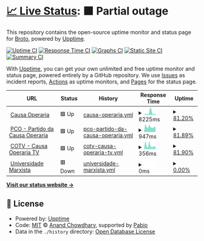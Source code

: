 # [📈 Live Status](https://brotoo25.github.io/pco-sites-upptime): <!--live status--> **🟧 Partial outage**

This repository contains the open-source uptime monitor and status page for [Broto](https://brotoo25.github.io/pco-sites-upptime), powered by [Upptime](https://github.com/upptime/upptime).

[![Uptime CI](https://github.com/brotoo25/pco-sites-upptime/workflows/Uptime%20CI/badge.svg)](https://github.com/brotoo25/pco-sites-upptime/actions?query=workflow%3A%22Uptime+CI%22)
[![Response Time CI](https://github.com/brotoo25/pco-sites-upptime/workflows/Response%20Time%20CI/badge.svg)](https://github.com/brotoo25/pco-sites-upptime/actions?query=workflow%3A%22Response+Time+CI%22)
[![Graphs CI](https://github.com/brotoo25/pco-sites-upptime/workflows/Graphs%20CI/badge.svg)](https://github.com/brotoo25/pco-sites-upptime/actions?query=workflow%3A%22Graphs+CI%22)
[![Static Site CI](https://github.com/brotoo25/pco-sites-upptime/workflows/Static%20Site%20CI/badge.svg)](https://github.com/brotoo25/pco-sites-upptime/actions?query=workflow%3A%22Static+Site+CI%22)
[![Summary CI](https://github.com/brotoo25/pco-sites-upptime/workflows/Summary%20CI/badge.svg)](https://github.com/brotoo25/pco-sites-upptime/actions?query=workflow%3A%22Summary+CI%22)

With [Upptime](https://upptime.js.org), you can get your own unlimited and free uptime monitor and status page, powered entirely by a GitHub repository. We use [Issues](https://github.com/brotoo25/pco-sites-upptime/issues) as incident reports, [Actions](https://github.com/brotoo25/pco-sites-upptime/actions) as uptime monitors, and [Pages](https://brotoo25.github.io/pco-sites-upptime) for the status page.

<!--start: status pages-->
<!-- This summary is generated by Upptime (https://github.com/upptime/upptime) -->
<!-- Do not edit this manually, your changes will be overwritten -->
<!-- prettier-ignore -->
| URL | Status | History | Response Time | Uptime |
| --- | ------ | ------- | ------------- | ------ |
| <img alt="" src="https://icons.duckduckgo.com/ip3/causaoperaria.org.br.ico" height="13"> [Causa Operaria](https://causaoperaria.org.br/) | 🟩 Up | [causa-operaria.yml](https://github.com/brotoo25/pco-sites-upptime/commits/HEAD/history/causa-operaria.yml) | <details><summary><img alt="Response time graph" src="./graphs/causa-operaria/response-time-week.png" height="20"> 8225ms</summary><br><a href="https://brotoo25.github.io/pco-sites-upptime/history/causa-operaria"><img alt="Response time 8225" src="https://img.shields.io/endpoint?url=https%3A%2F%2Fraw.githubusercontent.com%2Fbrotoo25%2Fpco-sites-upptime%2FHEAD%2Fapi%2Fcausa-operaria%2Fresponse-time.json"></a><br><a href="https://brotoo25.github.io/pco-sites-upptime/history/causa-operaria"><img alt="24-hour response time 10979" src="https://img.shields.io/endpoint?url=https%3A%2F%2Fraw.githubusercontent.com%2Fbrotoo25%2Fpco-sites-upptime%2FHEAD%2Fapi%2Fcausa-operaria%2Fresponse-time-day.json"></a><br><a href="https://brotoo25.github.io/pco-sites-upptime/history/causa-operaria"><img alt="7-day response time 8225" src="https://img.shields.io/endpoint?url=https%3A%2F%2Fraw.githubusercontent.com%2Fbrotoo25%2Fpco-sites-upptime%2FHEAD%2Fapi%2Fcausa-operaria%2Fresponse-time-week.json"></a><br><a href="https://brotoo25.github.io/pco-sites-upptime/history/causa-operaria"><img alt="30-day response time 8225" src="https://img.shields.io/endpoint?url=https%3A%2F%2Fraw.githubusercontent.com%2Fbrotoo25%2Fpco-sites-upptime%2FHEAD%2Fapi%2Fcausa-operaria%2Fresponse-time-month.json"></a><br><a href="https://brotoo25.github.io/pco-sites-upptime/history/causa-operaria"><img alt="1-year response time 8225" src="https://img.shields.io/endpoint?url=https%3A%2F%2Fraw.githubusercontent.com%2Fbrotoo25%2Fpco-sites-upptime%2FHEAD%2Fapi%2Fcausa-operaria%2Fresponse-time-year.json"></a></details> | <details><summary><a href="https://brotoo25.github.io/pco-sites-upptime/history/causa-operaria">81.20%</a></summary><a href="https://brotoo25.github.io/pco-sites-upptime/history/causa-operaria"><img alt="All-time uptime 81.20%" src="https://img.shields.io/endpoint?url=https%3A%2F%2Fraw.githubusercontent.com%2Fbrotoo25%2Fpco-sites-upptime%2FHEAD%2Fapi%2Fcausa-operaria%2Fuptime.json"></a><br><a href="https://brotoo25.github.io/pco-sites-upptime/history/causa-operaria"><img alt="24-hour uptime 99.35%" src="https://img.shields.io/endpoint?url=https%3A%2F%2Fraw.githubusercontent.com%2Fbrotoo25%2Fpco-sites-upptime%2FHEAD%2Fapi%2Fcausa-operaria%2Fuptime-day.json"></a><br><a href="https://brotoo25.github.io/pco-sites-upptime/history/causa-operaria"><img alt="7-day uptime 81.20%" src="https://img.shields.io/endpoint?url=https%3A%2F%2Fraw.githubusercontent.com%2Fbrotoo25%2Fpco-sites-upptime%2FHEAD%2Fapi%2Fcausa-operaria%2Fuptime-week.json"></a><br><a href="https://brotoo25.github.io/pco-sites-upptime/history/causa-operaria"><img alt="30-day uptime 81.20%" src="https://img.shields.io/endpoint?url=https%3A%2F%2Fraw.githubusercontent.com%2Fbrotoo25%2Fpco-sites-upptime%2FHEAD%2Fapi%2Fcausa-operaria%2Fuptime-month.json"></a><br><a href="https://brotoo25.github.io/pco-sites-upptime/history/causa-operaria"><img alt="1-year uptime 81.20%" src="https://img.shields.io/endpoint?url=https%3A%2F%2Fraw.githubusercontent.com%2Fbrotoo25%2Fpco-sites-upptime%2FHEAD%2Fapi%2Fcausa-operaria%2Fuptime-year.json"></a></details>
| <img alt="" src="https://icons.duckduckgo.com/ip3/pco.org.br.ico" height="13"> [PCO - Partido da Causa Operaria](https://pco.org.br/) | 🟩 Up | [pco-partido-da-causa-operaria.yml](https://github.com/brotoo25/pco-sites-upptime/commits/HEAD/history/pco-partido-da-causa-operaria.yml) | <details><summary><img alt="Response time graph" src="./graphs/pco-partido-da-causa-operaria/response-time-week.png" height="20"> 947ms</summary><br><a href="https://brotoo25.github.io/pco-sites-upptime/history/pco-partido-da-causa-operaria"><img alt="Response time 947" src="https://img.shields.io/endpoint?url=https%3A%2F%2Fraw.githubusercontent.com%2Fbrotoo25%2Fpco-sites-upptime%2FHEAD%2Fapi%2Fpco-partido-da-causa-operaria%2Fresponse-time.json"></a><br><a href="https://brotoo25.github.io/pco-sites-upptime/history/pco-partido-da-causa-operaria"><img alt="24-hour response time 852" src="https://img.shields.io/endpoint?url=https%3A%2F%2Fraw.githubusercontent.com%2Fbrotoo25%2Fpco-sites-upptime%2FHEAD%2Fapi%2Fpco-partido-da-causa-operaria%2Fresponse-time-day.json"></a><br><a href="https://brotoo25.github.io/pco-sites-upptime/history/pco-partido-da-causa-operaria"><img alt="7-day response time 947" src="https://img.shields.io/endpoint?url=https%3A%2F%2Fraw.githubusercontent.com%2Fbrotoo25%2Fpco-sites-upptime%2FHEAD%2Fapi%2Fpco-partido-da-causa-operaria%2Fresponse-time-week.json"></a><br><a href="https://brotoo25.github.io/pco-sites-upptime/history/pco-partido-da-causa-operaria"><img alt="30-day response time 947" src="https://img.shields.io/endpoint?url=https%3A%2F%2Fraw.githubusercontent.com%2Fbrotoo25%2Fpco-sites-upptime%2FHEAD%2Fapi%2Fpco-partido-da-causa-operaria%2Fresponse-time-month.json"></a><br><a href="https://brotoo25.github.io/pco-sites-upptime/history/pco-partido-da-causa-operaria"><img alt="1-year response time 947" src="https://img.shields.io/endpoint?url=https%3A%2F%2Fraw.githubusercontent.com%2Fbrotoo25%2Fpco-sites-upptime%2FHEAD%2Fapi%2Fpco-partido-da-causa-operaria%2Fresponse-time-year.json"></a></details> | <details><summary><a href="https://brotoo25.github.io/pco-sites-upptime/history/pco-partido-da-causa-operaria">81.89%</a></summary><a href="https://brotoo25.github.io/pco-sites-upptime/history/pco-partido-da-causa-operaria"><img alt="All-time uptime 81.89%" src="https://img.shields.io/endpoint?url=https%3A%2F%2Fraw.githubusercontent.com%2Fbrotoo25%2Fpco-sites-upptime%2FHEAD%2Fapi%2Fpco-partido-da-causa-operaria%2Fuptime.json"></a><br><a href="https://brotoo25.github.io/pco-sites-upptime/history/pco-partido-da-causa-operaria"><img alt="24-hour uptime 100.00%" src="https://img.shields.io/endpoint?url=https%3A%2F%2Fraw.githubusercontent.com%2Fbrotoo25%2Fpco-sites-upptime%2FHEAD%2Fapi%2Fpco-partido-da-causa-operaria%2Fuptime-day.json"></a><br><a href="https://brotoo25.github.io/pco-sites-upptime/history/pco-partido-da-causa-operaria"><img alt="7-day uptime 81.89%" src="https://img.shields.io/endpoint?url=https%3A%2F%2Fraw.githubusercontent.com%2Fbrotoo25%2Fpco-sites-upptime%2FHEAD%2Fapi%2Fpco-partido-da-causa-operaria%2Fuptime-week.json"></a><br><a href="https://brotoo25.github.io/pco-sites-upptime/history/pco-partido-da-causa-operaria"><img alt="30-day uptime 81.89%" src="https://img.shields.io/endpoint?url=https%3A%2F%2Fraw.githubusercontent.com%2Fbrotoo25%2Fpco-sites-upptime%2FHEAD%2Fapi%2Fpco-partido-da-causa-operaria%2Fuptime-month.json"></a><br><a href="https://brotoo25.github.io/pco-sites-upptime/history/pco-partido-da-causa-operaria"><img alt="1-year uptime 81.89%" src="https://img.shields.io/endpoint?url=https%3A%2F%2Fraw.githubusercontent.com%2Fbrotoo25%2Fpco-sites-upptime%2FHEAD%2Fapi%2Fpco-partido-da-causa-operaria%2Fuptime-year.json"></a></details>
| <img alt="" src="https://icons.duckduckgo.com/ip3/cotv.org.br.ico" height="13"> [COTV - Causa Operaria TV](https://cotv.org.br/) | 🟩 Up | [cotv-causa-operaria-tv.yml](https://github.com/brotoo25/pco-sites-upptime/commits/HEAD/history/cotv-causa-operaria-tv.yml) | <details><summary><img alt="Response time graph" src="./graphs/cotv-causa-operaria-tv/response-time-week.png" height="20"> 356ms</summary><br><a href="https://brotoo25.github.io/pco-sites-upptime/history/cotv-causa-operaria-tv"><img alt="Response time 356" src="https://img.shields.io/endpoint?url=https%3A%2F%2Fraw.githubusercontent.com%2Fbrotoo25%2Fpco-sites-upptime%2FHEAD%2Fapi%2Fcotv-causa-operaria-tv%2Fresponse-time.json"></a><br><a href="https://brotoo25.github.io/pco-sites-upptime/history/cotv-causa-operaria-tv"><img alt="24-hour response time 247" src="https://img.shields.io/endpoint?url=https%3A%2F%2Fraw.githubusercontent.com%2Fbrotoo25%2Fpco-sites-upptime%2FHEAD%2Fapi%2Fcotv-causa-operaria-tv%2Fresponse-time-day.json"></a><br><a href="https://brotoo25.github.io/pco-sites-upptime/history/cotv-causa-operaria-tv"><img alt="7-day response time 356" src="https://img.shields.io/endpoint?url=https%3A%2F%2Fraw.githubusercontent.com%2Fbrotoo25%2Fpco-sites-upptime%2FHEAD%2Fapi%2Fcotv-causa-operaria-tv%2Fresponse-time-week.json"></a><br><a href="https://brotoo25.github.io/pco-sites-upptime/history/cotv-causa-operaria-tv"><img alt="30-day response time 356" src="https://img.shields.io/endpoint?url=https%3A%2F%2Fraw.githubusercontent.com%2Fbrotoo25%2Fpco-sites-upptime%2FHEAD%2Fapi%2Fcotv-causa-operaria-tv%2Fresponse-time-month.json"></a><br><a href="https://brotoo25.github.io/pco-sites-upptime/history/cotv-causa-operaria-tv"><img alt="1-year response time 356" src="https://img.shields.io/endpoint?url=https%3A%2F%2Fraw.githubusercontent.com%2Fbrotoo25%2Fpco-sites-upptime%2FHEAD%2Fapi%2Fcotv-causa-operaria-tv%2Fresponse-time-year.json"></a></details> | <details><summary><a href="https://brotoo25.github.io/pco-sites-upptime/history/cotv-causa-operaria-tv">81.90%</a></summary><a href="https://brotoo25.github.io/pco-sites-upptime/history/cotv-causa-operaria-tv"><img alt="All-time uptime 81.90%" src="https://img.shields.io/endpoint?url=https%3A%2F%2Fraw.githubusercontent.com%2Fbrotoo25%2Fpco-sites-upptime%2FHEAD%2Fapi%2Fcotv-causa-operaria-tv%2Fuptime.json"></a><br><a href="https://brotoo25.github.io/pco-sites-upptime/history/cotv-causa-operaria-tv"><img alt="24-hour uptime 100.00%" src="https://img.shields.io/endpoint?url=https%3A%2F%2Fraw.githubusercontent.com%2Fbrotoo25%2Fpco-sites-upptime%2FHEAD%2Fapi%2Fcotv-causa-operaria-tv%2Fuptime-day.json"></a><br><a href="https://brotoo25.github.io/pco-sites-upptime/history/cotv-causa-operaria-tv"><img alt="7-day uptime 81.90%" src="https://img.shields.io/endpoint?url=https%3A%2F%2Fraw.githubusercontent.com%2Fbrotoo25%2Fpco-sites-upptime%2FHEAD%2Fapi%2Fcotv-causa-operaria-tv%2Fuptime-week.json"></a><br><a href="https://brotoo25.github.io/pco-sites-upptime/history/cotv-causa-operaria-tv"><img alt="30-day uptime 81.90%" src="https://img.shields.io/endpoint?url=https%3A%2F%2Fraw.githubusercontent.com%2Fbrotoo25%2Fpco-sites-upptime%2FHEAD%2Fapi%2Fcotv-causa-operaria-tv%2Fuptime-month.json"></a><br><a href="https://brotoo25.github.io/pco-sites-upptime/history/cotv-causa-operaria-tv"><img alt="1-year uptime 81.90%" src="https://img.shields.io/endpoint?url=https%3A%2F%2Fraw.githubusercontent.com%2Fbrotoo25%2Fpco-sites-upptime%2FHEAD%2Fapi%2Fcotv-causa-operaria-tv%2Fuptime-year.json"></a></details>
| <img alt="" src="https://icons.duckduckgo.com/ip3/universidademarxista.pco.org.br.ico" height="13"> [Universidade Marxista](https://universidademarxista.pco.org.br) | 🟥 Down | [universidade-marxista.yml](https://github.com/brotoo25/pco-sites-upptime/commits/HEAD/history/universidade-marxista.yml) | <details><summary><img alt="Response time graph" src="./graphs/universidade-marxista/response-time-week.png" height="20"> 0ms</summary><br><a href="https://brotoo25.github.io/pco-sites-upptime/history/universidade-marxista"><img alt="Response time 0" src="https://img.shields.io/endpoint?url=https%3A%2F%2Fraw.githubusercontent.com%2Fbrotoo25%2Fpco-sites-upptime%2FHEAD%2Fapi%2Funiversidade-marxista%2Fresponse-time.json"></a><br><a href="https://brotoo25.github.io/pco-sites-upptime/history/universidade-marxista"><img alt="24-hour response time 0" src="https://img.shields.io/endpoint?url=https%3A%2F%2Fraw.githubusercontent.com%2Fbrotoo25%2Fpco-sites-upptime%2FHEAD%2Fapi%2Funiversidade-marxista%2Fresponse-time-day.json"></a><br><a href="https://brotoo25.github.io/pco-sites-upptime/history/universidade-marxista"><img alt="7-day response time 0" src="https://img.shields.io/endpoint?url=https%3A%2F%2Fraw.githubusercontent.com%2Fbrotoo25%2Fpco-sites-upptime%2FHEAD%2Fapi%2Funiversidade-marxista%2Fresponse-time-week.json"></a><br><a href="https://brotoo25.github.io/pco-sites-upptime/history/universidade-marxista"><img alt="30-day response time 0" src="https://img.shields.io/endpoint?url=https%3A%2F%2Fraw.githubusercontent.com%2Fbrotoo25%2Fpco-sites-upptime%2FHEAD%2Fapi%2Funiversidade-marxista%2Fresponse-time-month.json"></a><br><a href="https://brotoo25.github.io/pco-sites-upptime/history/universidade-marxista"><img alt="1-year response time 0" src="https://img.shields.io/endpoint?url=https%3A%2F%2Fraw.githubusercontent.com%2Fbrotoo25%2Fpco-sites-upptime%2FHEAD%2Fapi%2Funiversidade-marxista%2Fresponse-time-year.json"></a></details> | <details><summary><a href="https://brotoo25.github.io/pco-sites-upptime/history/universidade-marxista">0.00%</a></summary><a href="https://brotoo25.github.io/pco-sites-upptime/history/universidade-marxista"><img alt="All-time uptime 0.00%" src="https://img.shields.io/endpoint?url=https%3A%2F%2Fraw.githubusercontent.com%2Fbrotoo25%2Fpco-sites-upptime%2FHEAD%2Fapi%2Funiversidade-marxista%2Fuptime.json"></a><br><a href="https://brotoo25.github.io/pco-sites-upptime/history/universidade-marxista"><img alt="24-hour uptime 0.00%" src="https://img.shields.io/endpoint?url=https%3A%2F%2Fraw.githubusercontent.com%2Fbrotoo25%2Fpco-sites-upptime%2FHEAD%2Fapi%2Funiversidade-marxista%2Fuptime-day.json"></a><br><a href="https://brotoo25.github.io/pco-sites-upptime/history/universidade-marxista"><img alt="7-day uptime 0.00%" src="https://img.shields.io/endpoint?url=https%3A%2F%2Fraw.githubusercontent.com%2Fbrotoo25%2Fpco-sites-upptime%2FHEAD%2Fapi%2Funiversidade-marxista%2Fuptime-week.json"></a><br><a href="https://brotoo25.github.io/pco-sites-upptime/history/universidade-marxista"><img alt="30-day uptime 0.00%" src="https://img.shields.io/endpoint?url=https%3A%2F%2Fraw.githubusercontent.com%2Fbrotoo25%2Fpco-sites-upptime%2FHEAD%2Fapi%2Funiversidade-marxista%2Fuptime-month.json"></a><br><a href="https://brotoo25.github.io/pco-sites-upptime/history/universidade-marxista"><img alt="1-year uptime 0.00%" src="https://img.shields.io/endpoint?url=https%3A%2F%2Fraw.githubusercontent.com%2Fbrotoo25%2Fpco-sites-upptime%2FHEAD%2Fapi%2Funiversidade-marxista%2Fuptime-year.json"></a></details>

<!--end: status pages-->

[**Visit our status website →**](https://brotoo25.github.io/pco-sites-upptime)

## 📄 License

- Powered by: [Upptime](https://github.com/upptime/upptime)
- Code: [MIT](./LICENSE) © [Anand Chowdhary](https://anandchowdhary.com), supported by [Pabio](https://pabio.com)
- Data in the `./history` directory: [Open Database License](https://opendatacommons.org/licenses/odbl/1-0/)

